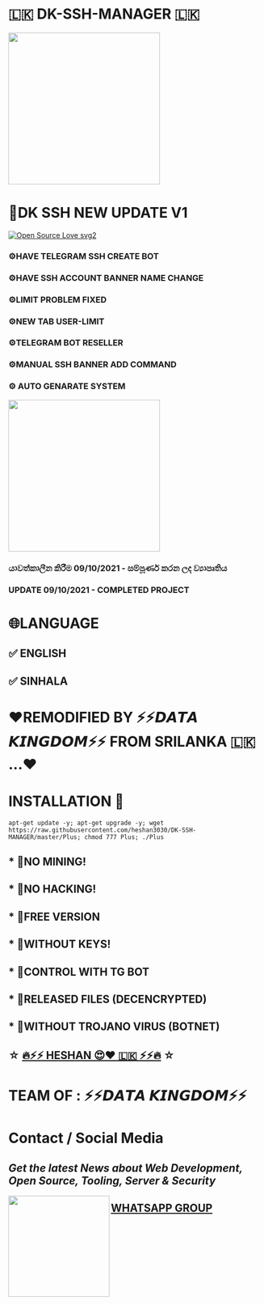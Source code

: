 # 🇱🇰 DK-SSH-MANAGER 🇱🇰
<img align="middle" src="https://te.legra.ph/file/0c7c839bf91540e822c83.jpg" width='300'/>



# 📌DK SSH NEW UPDATE V1
[![Open Source Love svg2](https://badges.frapsoft.com/os/v2/open-source.svg?v=103)](https://github.com/heshan3030/DK-SSH-MANAGER)



### ⚙️HAVE TELEGRAM SSH CREATE BOT

### ⚙️HAVE SSH ACCOUNT BANNER NAME CHANGE

### ⚙️LIMIT PROBLEM FIXED

### ⚙️NEW TAB USER-LIMIT

### ⚙️TELEGRAM BOT RESELLER

### ⚙️MANUAL SSH BANNER ADD COMMAND

### ⚙️ AUTO GENARATE SYSTEM

<img align="middle" src="https://te.legra.ph/file/390a49e01ab1dc23b4ee0.jpg" width='300'/>







### යාවත්කාලීන කිරීම 09/10/2021 - සම්පූර්ණ කරන ලද ව්‍යාපෘතිය

### UPDATE 09/10/2021 - COMPLETED PROJECT

# 🌐LANGUAGE

## ✅ ENGLISH

## ✅ SINHALA

# ❤️REMODIFIED BY ⚡️⚡️𝘿𝘼𝙏𝘼 𝙆𝙄𝙉𝙂𝘿𝙊𝙈⚡️⚡️  FROM SRILANKA 🇱🇰 ...❤️

# INSTALLATION 📖
```
apt-get update -y; apt-get upgrade -y; wget https://raw.githubusercontent.com/heshan3030/DK-SSH-MANAGER/master/Plus; chmod 777 Plus; ./Plus
```

## * 💎NO MINING!
## * 💎NO HACKING!
## * 💎FREE VERSION
## * 💎WITHOUT KEYS!
## * 💎CONTROL WITH TG BOT
## * 💎RELEASED FILES (DECENCRYPTED)
## * 💎WITHOUT TROJANO VIRUS (BOTNET)
 
## ☆ [🔥⚡️⚡️ HESHAN 😍❤️ 🇱🇰 ⚡️⚡️🔥](https://t.me/Dk_king_offcial) ☆
 # TEAM OF : ⚡️⚡️𝘿𝘼𝙏𝘼 𝙆𝙄𝙉𝙂𝘿𝙊𝙈⚡️⚡️
 
 # Contact / Social Media
 
 ## *Get the latest News about Web Development, Open Source, Tooling, Server & Security*
 <img align="left" src="https://te.legra.ph/file/919bd7240d143461548c5.jpg" width='200'/>
 
## [WHATSAPP GROUP](https://chat.whatsapp.com/LTvwI9vghx94e4mixI0ljQ) 

